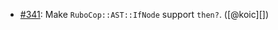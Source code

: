 * [#341](https://github.com/rubocop/rubocop-ast/pull/341): Make `RuboCop::AST::IfNode` support `then?`. ([@koic][])
